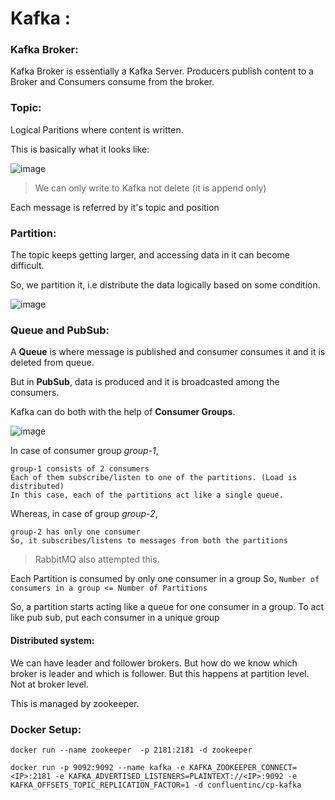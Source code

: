 # Kafka :

### Kafka Broker:
Kafka Broker is essentially a Kafka Server.
Producers publish content to a Broker and Consumers consume from the broker.

### Topic:
Logical Paritions where content is written.

This is basically what it looks like:

![image](https://github.com/anushkadeshpande/apache-kafka/assets/53345232/21fdda5b-dd69-48dd-86d0-0deaf18e70cb)


> We can only write to Kafka not delete (it is append only)

Each message is referred by it's topic and position


### Partition:

The topic keeps getting larger, and accessing data in it can become difficult.

So, we partition it, i.e distribute the data logically based on some condition.

![image](https://github.com/anushkadeshpande/apache-kafka/assets/53345232/78b94252-9b83-464f-b0fb-d63eed371144)


### Queue and PubSub:
A **Queue** is where message is published and consumer consumes it and it is deleted from queue.

But in **PubSub**, data is produced and it is broadcasted among the consumers.

Kafka can do both with the help of **Consumer Groups**.

![image](https://github.com/anushkadeshpande/apache-kafka/assets/53345232/4f677ebb-9500-4e06-956e-a1f1037d6496)

In case of consumer group *group-1*,
```
group-1 consists of 2 consumers
Each of them subscribe/listen to one of the partitions. (Load is distributed)
In this case, each of the partitions act like a single queue.
```

Whereas, in case of group *group-2*,
```
group-2 has only one consumer
So, it subscribes/listens to messages from both the partitions
```

> RabbitMQ also attempted this.

Each Partition is consumed by only one consumer in a group 
So, ``` Number of consumers in a group <= Number of Partitions ```

So, a partition starts acting like a queue for one consumer in a group.
To act like pub sub, put each consumer in a unique group


#### Distributed system:
We can have leader and follower brokers. 
But how do we know which broker is leader and which is follower.
But this happens at partition level. Not at broker level.

This is managed by zookeeper.



### Docker Setup:
```
docker run --name zookeeper  -p 2181:2181 -d zookeeper
```

```
docker run -p 9092:9092 --name kafka -e KAFKA_ZOOKEEPER_CONNECT=<IP>:2181 -e KAFKA_ADVERTISED_LISTENERS=PLAINTEXT://<IP>:9092 -e KAFKA_OFFSETS_TOPIC_REPLICATION_FACTOR=1 -d confluentinc/cp-kafka
```
